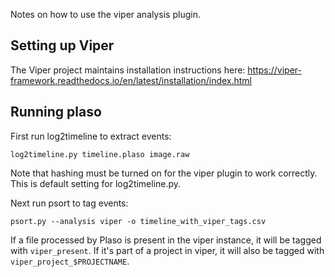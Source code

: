 Notes on how to use the viper analysis plugin.

## Setting up Viper

The Viper project maintains installation instructions here: https://viper-framework.readthedocs.io/en/latest/installation/index.html

## Running plaso

First run log2timeline to extract events:
```
log2timeline.py timeline.plaso image.raw
```
Note that hashing must be turned on for the viper plugin to work correctly. This is default setting for log2timeline.py.

Next run psort to tag events:
```
psort.py --analysis viper -o timeline_with_viper_tags.csv
```
If a file processed by Plaso is present in the viper instance, it will be tagged with `viper_present`. If it's part of a project in viper, it will also be tagged with `viper_project_$PROJECTNAME`.
